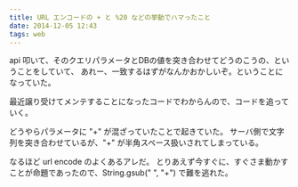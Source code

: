 ```yaml
---
title: URL エンコードの + と %20 などの挙動でハマったこと
date: 2014-12-05 12:43
tags: web
---
```


api 叩いて、そのクエリパラメータとDBの値を突き合わせてどうのこうの、ということをしていて、
あれー、一致するはずがなんかおかしいぞ。ということになっていた。

最近譲り受けてメンテすることになったコードでわからんので、コードを追っていく。

どうやらパラメータに "+" が混ざっていたことで起きていた。
サーバ側で文字列を突き合わせているが、"+" が半角スペース扱いされてしまっている。

なるほど url encode のよくあるアレだ。
とりあえず今すぐに、すぐさま動かすことが命題であったので、String.gsub(" ", "+") で難を逃れた。

